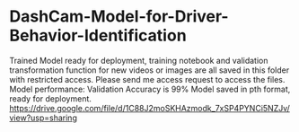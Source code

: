 # DashCam-Model-for-Driver-Behavior-Identification

Trained Model ready for deployment, training notebook and validation transformation function for new videos or images are all saved in this folder with restricted access. Please send me access request to access the files. 
Model performance: Validation Accuracy is 99%
Model saved in pth format, ready for deployment.
https://drive.google.com/file/d/1C88J2moSKHAzmodk_7xSP4PYNCi5NZJv/view?usp=sharing

